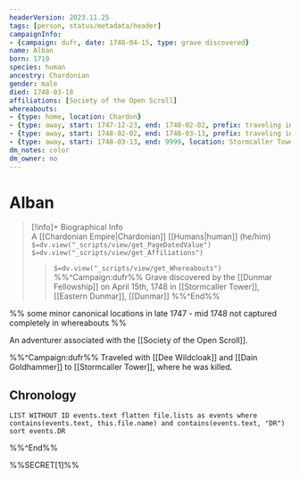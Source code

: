 ```yaml
---
headerVersion: 2023.11.25
tags: [person, status/metadata/header]
campaignInfo:
- {campaign: dufr, date: 1748-04-15, type: grave discovered}
name: Alban
born: 1719
species: human
ancestry: Chardonian
gender: male
died: 1748-03-18
affiliations: [Society of the Open Scroll]
whereabouts:
- {type: home, location: Chardon}
- {type: away, start: 1747-12-23, end: 1748-02-02, prefix: traveling in, location: Yeraad River Basin}
- {type: away, start: 1748-02-02, end: 1748-03-13, prefix: traveling in, location: Dunmar}
- {type: away, start: 1748-03-13, end: 9999, location: Stormcaller Tower}
dm_notes: color
dm_owner: no
---
```

# Alban
>[!info]+ Biographical Info  
> A [[Chardonian Empire|Chardonian]] [[Humans|human]] (he/him)  
> `$=dv.view("_scripts/view/get_PageDatedValue")`  
> `$=dv.view("_scripts/view/get_Affiliations")`  
>> `$=dv.view("_scripts/view/get_Whereabouts")`  
>> %%^Campaign:dufr%% Grave discovered by the [[Dunmar Fellowship]] on April 15th, 1748 in [[Stormcaller Tower]], [[Eastern Dunmar]], [[Dunmar]] %%^End%%

%% some minor canonical locations in late 1747 - mid 1748 not captured completely in whereabouts %%

An adventurer associated with the [[Society of the Open Scroll]]. 

%%^Campaign:dufr%%
Traveled with [[Dee Wildcloak]] and [[Dain Goldhammer]] to [[Stormcaller Tower]], where he was killed. 
## Chronology

```dataview
LIST WITHOUT ID events.text flatten file.lists as events where contains(events.text, this.file.name) and contains(events.text, "DR") sort events.DR
```
%%^End%%

%%SECRET[1]%%